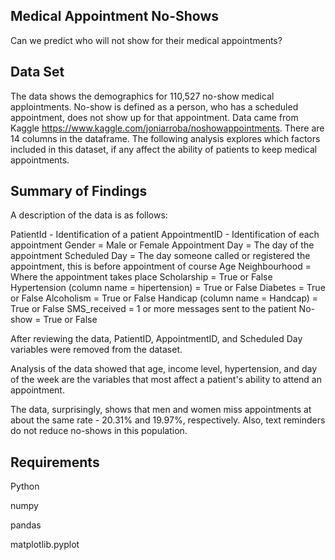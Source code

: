 ## Medical Appointment No-Shows

Can we predict who will not show for their medical appointments?

## Data Set

The data shows the demographics for 110,527 no-show medical applointments. No-show is defined as a person, who has a scheduled appointment, does not show up for that appointment. Data came from Kaggle https://www.kaggle.com/joniarroba/noshowappointments. There are 14 columns in the dataframe. The following analysis explores which factors included in this dataset, if any affect the ability of patients to keep medical appointments. 

## Summary of Findings

A description of the data is as follows:

PatientId - Identification of a patient
AppointmentID - Identification of each appointment
Gender = Male or Female
Appointment Day = The day of the appointment
Scheduled Day = The day someone called or registered the appointment, this is before appointment of course
Age
Neighbourhood = Where the appointment takes place
Scholarship = True or False
Hypertension (column name = hipertension) = True or False
Diabetes = True or False
Alcoholism = True or False
Handicap (column name = Handcap) = True or False
SMS_received = 1 or more messages sent to the patient
No-show = True or False

After reviewing the data, PatientID, AppointmentID, and Scheduled Day variables were removed from the dataset.

Analysis of the data showed that age, income level, hypertension, and day of the week are the variables that most affect a patient's ability to attend an appointment.

The data, surprisingly, shows that men and women miss appointments at about the same rate - 20.31% and 19.97%, respectively. Also, text reminders do not reduce no-shows in this population.

## Requirements
Python 

numpy

pandas

matplotlib.pyplot



